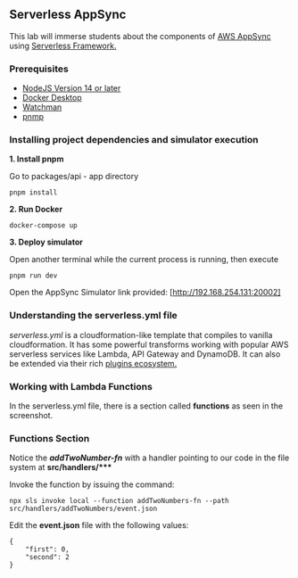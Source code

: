 ## Serverless AppSync

This lab will immerse students about the components of [AWS AppSync](https://aws.amazon.com/appsync/) using [Serverless Framework.](https://www.serverless.com/)

### Prerequisites

- [NodeJS Version 14 or later](https://nodejs.org/en/)
- [Docker Desktop](https://www.docker.com/products/docker-desktop)
- [Watchman](https://facebook.github.io/watchman/docs/install.html#buildinstall)
- [pnmp](https://pnpm.io/installation#using-npm)

### Installing project dependencies and simulator execution


**1. Install pnpm**

Go to packages/api - app directory

    pnpm install

**2. Run Docker**

    docker-compose up 

**3. Deploy simulator**

Open another terminal while the current process is running, then execute

    pnpm run dev

Open the AppSync Simulator link provided: [http://192.168.254.131:20002]


### Understanding the serverless.yml file

_serverless.yml_ is a cloudformation-like template that compiles to vanilla cloudformation. It has some powerful transforms working with popular AWS serverless services like Lambda, API Gateway and DynamoDB. It can also be extended via their rich [plugins ecosystem.](https://www.serverless.com/plugins)


### Working with Lambda Functions

In the serverless.yml file, there is a section called **functions** as seen in the screenshot.


### Functions Section

Notice the **_addTwoNumber-fn_** with a handler pointing to our code in the file system at **src/handlers/\*\*\***

Invoke the function by issuing the command:

    npx sls invoke local --function addTwoNumbers-fn --path src/handlers/addTwoNumbers/event.json

Edit the **event.json** file with the following values:

    {
        "first": 0,
        "second": 2
    }
